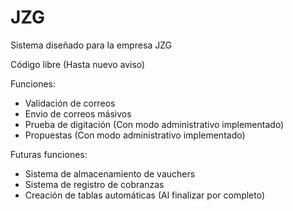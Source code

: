 # JZG
Sistema diseñado para la empresa JZG

Código libre (Hasta nuevo aviso)

Funciones:
- Validación de correos
- Envio de correos másivos
- Prueba de digitación (Con modo administrativo implementado)
- Propuestas (Con modo administrativo implementado)

Futuras funciones:
- Sistema de almacenamiento de vauchers
- Sistema de registro de cobranzas
- Creación de tablas automáticas (Al finalizar por completo)
